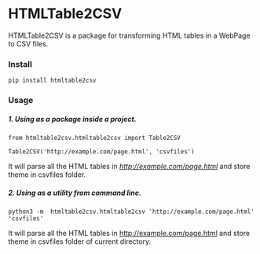# HTMLTable2CSV

HTMLTable2CSV is a package for transforming HTML tables in a WebPage to CSV files.

### Install

```
pip install htmltable2csv
```

### Usage

##### 1. Using as a package inside a project.

```
from htmltable2csv.htmltable2csv import Table2CSV

Table2CSV('http://example.com/page.html', 'csvfiles')
```

It will parse all the HTML tables in *http://example.com/page.html* and store theme in csvfiles folder.


##### 2. Using as a utility from command line.

```
python3 -m  htmltable2csv.htmltable2csv 'http://example.com/page.html' 'csvfiles'

```
It will parse all the HTML tables in http://example.com/page.html and store theme in csvfiles folder of current directory.
